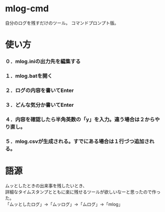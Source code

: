 # mlog-cmd
自分のログを残すだけのツール。
コマンドプロンプト版。

# 使い方
### ０．mlog.iniの出力先を編集する
### １．mlog.batを開く
### ２．ログの内容を書いてEnter
### ３．どんな気分か書いてEnter
### ４．内容を確認したら半角英数の「y」を入力。違う場合は２からやり直し。
### ５．mlog.csvが生成される。すでにある場合は１行づつ追加される。

# 語源
ムッとしたときの出来事を残したいとき、<br>
詳細なタイムスタンプとともに楽に残せるツールが欲しいなーと思ったので作った。<br>
「ムッとしたログ」->「ムッログ」->「ムログ」->「mlog」<br>